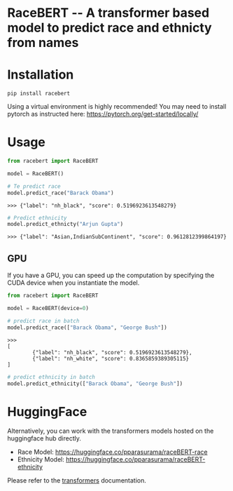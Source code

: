 # RaceBERT -- A transformer based model to predict race and ethnicty from names


# Installation

```
pip install racebert
```
Using a virtual environment is highly recommended!
You may need to install pytorch as instructed here: https://pytorch.org/get-started/locally/

# Usage

```python
from racebert import RaceBERT

model = RaceBERT()

# Te predict race
model.predict_race("Barack Obama")
```

```
>>> {"label": "nh_black", "score": 0.5196923613548279}
```

```python
# Predict ethnicity
model.predict_ethnicty("Arjun Gupta")
```
```
>>> {"label": "Asian,IndianSubContinent", "score": 0.9612812399864197}
```

## GPU

If you have a GPU, you can speed up the computation by specifying the CUDA device when you instantiate the model. 

```python
from racebert import RaceBERT

model = RaceBERT(device=0)

# predict race in batch
model.predict_race(["Barack Obama", "George Bush"])
```
```
>>>
[
        {"label": "nh_black", "score": 0.5196923613548279},
        {"label": "nh_white", "score": 0.8365859389305115}
]
```

```python
# predict ethnicity in batch
model.predict_ethnicity(["Barack Obama", "George Bush"])
```
# HuggingFace 

Alternatively, you can work with the transformers models hosted on the huggingface hub directly.

- Race Model: https://huggingface.co/pparasurama/raceBERT-race
- Ethnicity Model: https://huggingface.co/pparasurama/raceBERT-ethnicity

Please refer to the [transformers](https://huggingface.co/transformers/) documentation. 